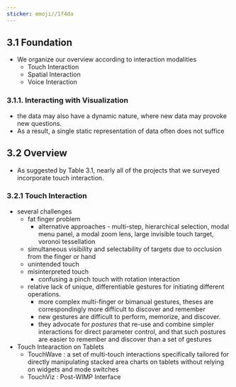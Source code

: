 ```yaml
---
sticker: emoji//1f4da
---
```

## 3.1 Foundation
- We organize our overview according to interaction modalities
	- Touch Interaction
	- Spatial Interaction
	- Voice Interaction
### 3.1.1. Interacting with Visualization
- the data may also have a dynamic nature, where new data may provoke new questions.
- As a result, a single static representation of data often does not suffice

## 3.2 Overview
- As suggested by Table 3.1, nearly all of the projects that we surveyed incorporate touch interaction.

### 3.2.1 Touch Interaction
- several challenges 
	- fat finger problem
		- alternative approaches - multi-step, hierarchical selection, modal menu panel, a modal zoom lens, large invisible touch target, voronoi tessellation
	- simultaneous visibility and selectability of targets due to occlusion from the finger or hand
	- unintended touch
	- misinterpreted touch
		- confusing a pinch touch with rotation interaction
	- relative lack of unique, differentiable gestures for initiating different operations.
		- more complex multi-finger or bimanual gestures, theses are correspondingly more difficult to discover and remember
		- new gestures are difficult to perform, memorize, and discover.
		- they advocate for *postures* that re-use and combine simpler interactions for direct parameter control, and that such postures are easier to remember and discover than a set of gestures
- Touch Intearaction on Tablets
	- TouchWave : a set of multi-touch interactions specifically tailored for directly manipulating stacked area charts on tablets without relying on widgets and mode switches
	- TouchViz : Post-WIMP Interface